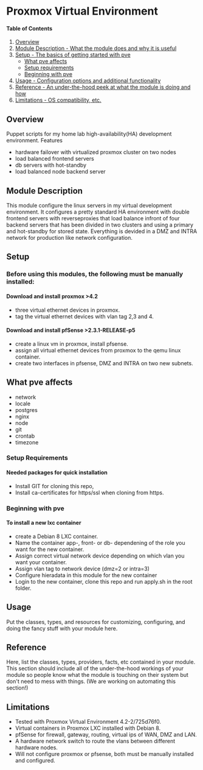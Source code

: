 # Proxmox Virtual Environment

#### Table of Contents

1. [Overview](#overview)
2. [Module Description - What the module does and why it is useful](#module-description)
3. [Setup - The basics of getting started with pve](#setup)
    * [What pve affects](#what-pve-affects)
    * [Setup requirements](#setup-requirements)
    * [Beginning with pve](#beginning-with-pve)
4. [Usage - Configuration options and additional functionality](#usage)
5. [Reference - An under-the-hood peek at what the module is doing and how](#reference)
5. [Limitations - OS compatibility, etc.](#limitations)

## Overview

Puppet scripts for my home lab high-availability(HA) development environment.
Features
* hardware failover with virtualized proxmox cluster on two nodes
* load balanced frontend servers
* db servers with hot-standby
* load balanced node backend server

## Module Description

This module configure the linux servers in my virtual development environment.
It configures a pretty standard HA environment with double frontend servers with reverseproxies that
load balance infront of four backend servers that has been divided in two clusters and using a primary and 
hot-standby for stored state. Everything is devided in a DMZ and INTRA network for production like network
configuration.

## Setup

### Before using this modules, the following must be manually installed:

#### Download and install proxmox >4.2
* three virtual ethernet devices in proxmox.
* tag the virtual ethernet devices with vlan tag 2,3 and 4.

#### Download and install pfSense >2.3.1-RELEASE-p5 
* create a linux vm in proxmox, install pfsense.
* assign all virtual ethernet devices from proxmox to the qemu linux container.
* create two interfaces in pfsense, DMZ and INTRA on two new subnets.

## What pve affects

* network
* locale
* postgres
* nginx
* node
* git
* crontab
* timezone

### Setup Requirements

#### Needed packages for quick installation
* Install GIT for cloning this repo,
* Install ca-certificates for https/ssl when cloning from https.

### Beginning with pve

#### To install a new lxc container 
* create a Debian 8 LXC container.
* Name the container app-, front- or db- dependening of the role you want for the new container.
* Assign correct virtual network device depending on which vlan you want your container.
* Assign vlan tag to network device (dmz=2 or intra=3) 
* Configure hieradata in this module for the new container
* Login to the new container, clone this repo and run apply.sh in the root folder.


## Usage

Put the classes, types, and resources for customizing, configuring, and doing
the fancy stuff with your module here.

## Reference

Here, list the classes, types, providers, facts, etc contained in your module.
This section should include all of the under-the-hood workings of your module so
people know what the module is touching on their system but don't need to mess
with things. (We are working on automating this section!)

## Limitations

* Tested with Proxmox Virtual Environment 4.2-2/725d76f0.
* Virtual containers in Proxmox LXC installed with Debian 8.
* pfSense for firewall, gateway, routing, virtual ips of WAN, DMZ and LAN.
* A hardware network switch to route the vlans between different hardware nodes.
* Will not configure proxmox or pfsense, both must be manually installed and configured.
